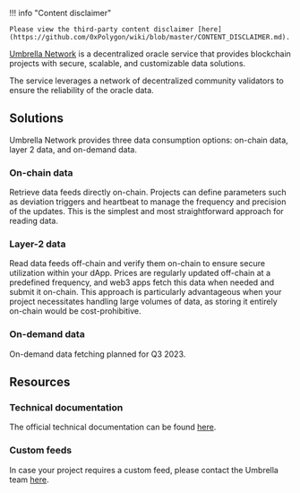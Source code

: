 !!! info "Content disclaimer"

    Please view the third-party content disclaimer [here](https://github.com/0xPolygon/wiki/blob/master/CONTENT_DISCLAIMER.md).

[Umbrella Network](https://umb.network/) is a decentralized oracle service that provides blockchain projects with secure, scalable, and customizable data solutions.

The service leverages a network of decentralized community validators to ensure the reliability of the oracle data.

## Solutions

Umbrella Network provides three data consumption options: on-chain data, layer 2 data, and on-demand data.

### On-chain data

Retrieve data feeds directly on-chain. Projects can define parameters such as deviation triggers and heartbeat to manage the frequency and precision of the updates. This is the simplest and most straightforward approach for reading data.

### Layer-2 data

Read data feeds off-chain and verify them on-chain to ensure secure utilization within your dApp. Prices are regularly updated off-chain at a predefined frequency, and web3 apps fetch this data when needed and submit it on-chain. This approach is particularly advantageous when your project necessitates handling large volumes of data, as storing it entirely on-chain would be cost-prohibitive.

### On-demand data

On-demand data fetching planned for Q3 2023.

## Resources

### Technical documentation

The official technical documentation can be found [here](https://umbrella-network.readme.io/docs).

### Custom feeds

In case your project requires a custom feed, please contact the Umbrella team [here](https://www.umb.network/contact#form).
